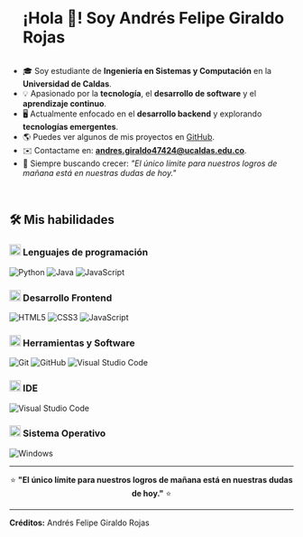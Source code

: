 <!-- Título principal sin borde inferior -->
<div id="user-content-toc">
  <ul align="left">
    <summary><h1 style="display: inline-block">¡Hola 👋! Soy Andrés Felipe Giraldo Rojas</h1></summary>
  </ul>
</div>

<!-- Sobre mí -->

- 🎓 Soy estudiante de **Ingeniería en Sistemas y Computación** en la **Universidad de Caldas**.
- 💡 Apasionado por la **tecnología**, el **desarrollo de software** y el **aprendizaje continuo**.
- 🖥️ Actualmente enfocado en el **desarrollo backend** y explorando **tecnologías emergentes**.
- 🌎 Puedes ver algunos de mis proyectos en [GitHub](https://github.com/Afelipe410).
- ✉️ Contactame en: **andres.giraldo47424@ucaldas.edu.co**.
- 🚀 Siempre buscando crecer: *"El único límite para nuestros logros de mañana está en nuestras dudas de hoy."*

<br>

## 🛠️ Mis habilidades

### <picture><img src="https://github.com/7oSkaaa/7oSkaaa/blob/main/Images/Programming_Languages.gif?raw=true" width="20px"></picture> Lenguajes de programación

![Python](https://img.shields.io/badge/Python-3776AB?style=flat-square&logo=Python&logoColor=white)
![Java](https://img.shields.io/badge/Java-007396?style=flat-square&logo=Java&logoColor=white)
![JavaScript](https://img.shields.io/badge/JavaScript-F7DF1E?style=flat-square&logo=JavaScript&logoColor=white)

### <picture><img src="https://github.com/7oSkaaa/7oSkaaa/blob/main/Images/Front_End.gif?raw=true" width="20px"></picture> Desarrollo Frontend

![HTML5](https://img.shields.io/badge/HTML-E34F26?style=flat-square&logo=HTML5&logoColor=white)
![CSS3](https://img.shields.io/badge/CSS-1572B6?style=flat-square&logo=CSS3&logoColor=white)
![JavaScript](https://img.shields.io/badge/JavaScript-F7DF1E?style=flat-square&logo=JavaScript&logoColor=white)

### <picture><img src="https://github.com/7oSkaaa/7oSkaaa/blob/main/Images/Software_Tools.gif?raw=true" width="20px"></picture> Herramientas y Software

![Git](https://img.shields.io/badge/Git-F05032?style=flat-square&logo=Git&logoColor=white)
![GitHub](https://img.shields.io/badge/GitHub-181717?style=flat-square&logo=GitHub&logoColor=white)
![Visual Studio Code](https://img.shields.io/badge/VS_Code-007ACC?style=flat-square&logo=VisualStudioCode&logoColor=white)

### <picture><img src="https://github.com/7oSkaaa/7oSkaaa/blob/main/Images/IDEs.gif?raw=true" width="20px"></picture> IDE

![Visual Studio Code](https://img.shields.io/badge/VSCode-007ACC?style=flat-square&logo=VisualStudioCode&logoColor=white)

### <picture><img src="https://github.com/7oSkaaa/7oSkaaa/blob/main/Images/OS.gif?raw=true" width="20px"></picture> Sistema Operativo

![Windows](https://img.shields.io/badge/Windows-0078D6?style=flat-square&logo=Windows&logoColor=white)

---

<div align="center">
  
⭐ **"El único límite para nuestros logros de mañana está en nuestras dudas de hoy."** ⭐

</div>

---

**Créditos:** Andrés Felipe Giraldo Rojas  

